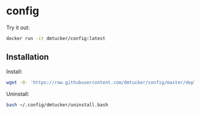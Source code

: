 # config

Try it out:
``` sh
docker run -it dmtucker/config:latest
```

## Installation

Install:
``` sh
wget -O- 'https://raw.githubusercontent.com/dmtucker/config/master/deploy.bash' | bash
```

Uninstall:
``` sh
bash ~/.config/dmtucker/uninstall.bash
```
